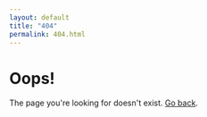 ```yaml
---
layout: default
title: "404"
permalink: 404.html
---
```


# Oops!
The page you're looking for doesn't exist. [Go back](/).
